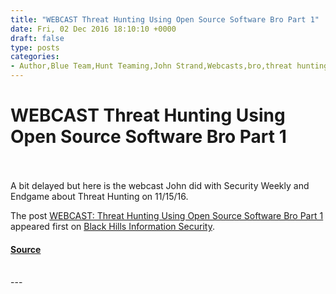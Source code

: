 ```yaml
---
title: "WEBCAST Threat Hunting Using Open Source Software Bro Part 1"
date: Fri, 02 Dec 2016 18:10:10 +0000
draft: false
type: posts
categories: 
- Author,Blue Team,Hunt Teaming,John Strand,Webcasts,bro,threat hunting
---
```

# WEBCAST Threat Hunting Using Open Source Software Bro Part 1

<br/>

<br/>
A bit delayed but here is the webcast John did with Security Weekly and Endgame about Threat Hunting on 11/15/16.

The post [WEBCAST: Threat Hunting Using Open Source Software Bro Part 1](https://www.blackhillsinfosec.com/webcast-threat-hunting-using-open-source-software-bro-part-1/) appeared first on [Black Hills Information Security](https://www.blackhillsinfosec.com).

#### [Source](https://www.blackhillsinfosec.com/webcast-threat-hunting-using-open-source-software-bro-part-1/)

<br/>
---

